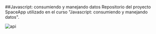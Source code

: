 ##Javascript: consumiendo y manejando datos
Repositorio del proyecto SpaceApp utilizado en el curso "Javascript: consumiendo y manejando datos".
 
 

![api](https://github.com/0623CIFSNCN05LAED/grupo-11/assets/139799911/8a3b07f5-16ae-46c3-94db-c4b28e23e185)
